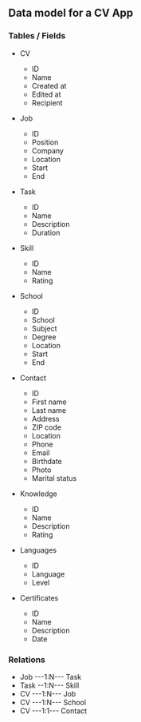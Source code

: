 ## Data model for a CV App

### Tables / Fields

- CV
  - ID
  - Name
  - Created at
  - Edited at
  - Recipient

- Job
  - ID
  - Position
  - Company
  - Location
  - Start
  - End

- Task
  - ID
  - Name
  - Description
  - Duration

- Skill
  - ID
  - Name
  - Rating

- School
  - ID
  - School
  - Subject
  - Degree
  - Location
  - Start
  - End

- Contact
  - ID
  - First name
  - Last name
  - Address
  - ZIP code
  - Location
  - Phone
  - Email
  - Birthdate
  - Photo
  - Marital status

- Knowledge
  - ID
  - Name
  - Description
  - Rating

- Languages
  - ID
  - Language
  - Level

- Certificates
  - ID
  - Name
  - Description
  - Date

### Relations

- Job ---1:N--- Task
- Task --1:N--- Skill
- CV ---1:N--- Job
- CV ---1:N--- School
- CV ---1:1--- Contact